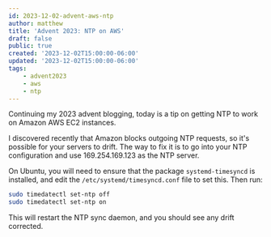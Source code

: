 ```yaml
---
id: 2023-12-02-advent-aws-ntp
author: matthew
title: 'Advent 2023: NTP on AWS'
draft: false
public: true
created: '2023-12-02T15:00:00-06:00'
updated: '2023-12-02T15:00:00-06:00'
tags:
    - advent2023
    - aws
    - ntp
---
```


Continuing my 2023 advent blogging, today is a tip on getting NTP to work on Amazon AWS EC2 instances.

<!--- EXTENDED -->

I discovered recently that Amazon blocks outgoing NTP requests, so it's possible for your servers to drift.
The way to fix it is to go into your NTP configuration and use 169.254.169.123 as the NTP server. 

On Ubuntu, you will need to ensure that the package `systemd-timesyncd` is installed, and edit the `/etc/systemd/timesyncd.conf` file to set this. Then run: 

```bash
sudo timedatectl set-ntp off
sudo timedatectl set-ntp on
```

This will restart the NTP sync daemon, and you should see any drift corrected.

